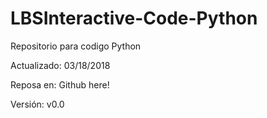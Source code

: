 # LBSInteractive-Code-Python
Repositorio para codigo Python

Actualizado: 03/18/2018

Reposa en: Github here!

Versión: v0.0
